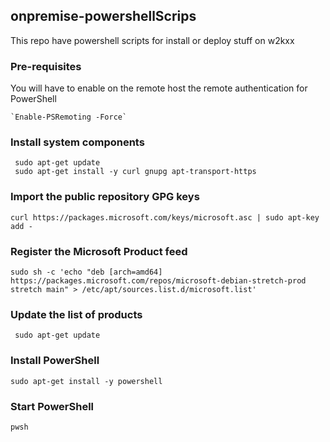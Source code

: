 ## onpremise-powershellScrips
 This repo have powershell scripts for install or deploy stuff on w2kxx

### Pre-requisites

You will have to enable on the remote host the remote authentication for PowerShell 

    `Enable-PSRemoting -Force`

### Install system components

     sudo apt-get update
     sudo apt-get install -y curl gnupg apt-transport-https

### Import the public repository GPG keys

    curl https://packages.microsoft.com/keys/microsoft.asc | sudo apt-key add -

### Register the Microsoft Product feed
    
    sudo sh -c 'echo "deb [arch=amd64] https://packages.microsoft.com/repos/microsoft-debian-stretch-prod stretch main" > /etc/apt/sources.list.d/microsoft.list'

### Update the list of products
     
     sudo apt-get update

### Install PowerShell

    sudo apt-get install -y powershell

### Start PowerShell

    pwsh
